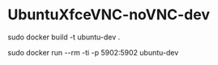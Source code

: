 # UbuntuXfceVNC-noVNC-dev

sudo docker build -t ubuntu-dev .

sudo docker run --rm -ti -p 5902:5902 ubuntu-dev
